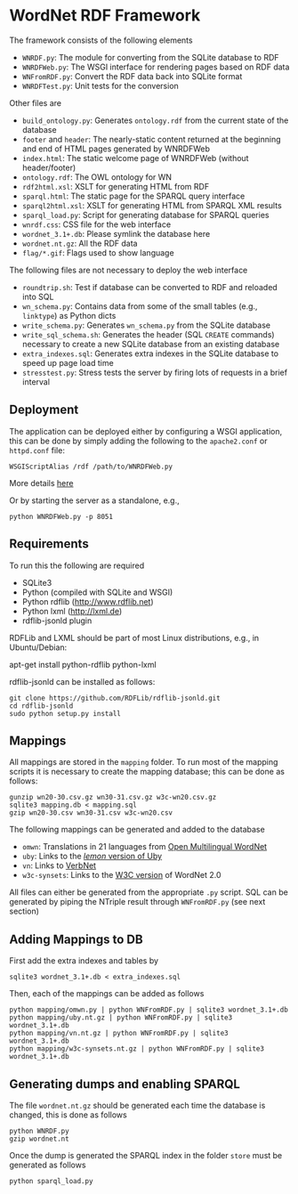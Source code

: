 WordNet RDF Framework
=====================

The framework consists of the following elements

* `WNRDF.py`: The module for converting from the SQLite database to RDF
* `WNRDFWeb.py`: The WSGI interface for rendering pages based on RDF data
* `WNFromRDF.py`: Convert the RDF data back into SQLite format
* `WNRDFTest.py`: Unit tests for the conversion

Other files are

* `build_ontology.py`: Generates `ontology.rdf` from the current state of the database
* `footer` and `header`: The nearly-static content returned at the beginning and end of HTML pages generated by WNRDFWeb
* `index.html`: The static welcome page of WNRDFWeb (without header/footer)
* `ontology.rdf`: The OWL ontology for WN
* `rdf2html.xsl`: XSLT for generating HTML from RDF
* `sparql.html`: The static page for the SPARQL query interface
* `sparql2html.xsl`: XSLT for generating HTML from SPARQL XML results
* `sparql_load.py`: Script for generating database for SPARQL queries
* `wnrdf.css`: CSS file for the web interface
* `wordnet_3.1+.db`: Please symlink the database here
* `wordnet.nt.gz`: All the RDF data
* `flag/*.gif`: Flags used to show language

The following files are not necessary to deploy the web interface

* `roundtrip.sh`: Test if database can be converted to RDF and reloaded into SQL
* `wn_schema.py`: Contains data from some of the small tables (e.g., `linktype`) as Python dicts
* `write_schema.py`: Generates `wn_schema.py` from the SQLite database
* `write_sql_schema.sh`: Generates the header (SQL `CREATE` commands) necessary to create a new SQLite database from an existing database
* `extra_indexes.sql`: Generates extra indexes in the SQLite database to speed up page load time
* `stresstest.py`: Stress tests the server by firing lots of requests in a brief interval

Deployment
----------

The application can be deployed either by configuring a WSGI application, this can be done by simply adding the following
to the `apache2.conf` or `httpd.conf` file:

    WSGIScriptAlias /rdf /path/to/WNRDFWeb.py
    
More details [here](http://code.google.com/p/modwsgi/wiki/QuickConfigurationGuide)

Or by starting the server as a standalone, e.g.,

    python WNRDFWeb.py -p 8051 

Requirements
------------

To run this the following are required

* SQLite3
* Python (compiled with SQLite and WSGI)
* Python rdflib  (http://www.rdflib.net)
* Python lxml (http://lxml.de)
* rdflib-jsonld plugin

RDFLib and LXML should be part of most Linux distributions, e.g., in Ubuntu/Debian:

   apt-get install python-rdflib python-lxml

rdflib-jsonld can be installed as follows:

    git clone https://github.com/RDFLib/rdflib-jsonld.git
    cd rdflib-jsonld
    sudo python setup.py install 


Mappings
--------

All mappings are stored in the `mapping` folder. To run most of the mapping scripts it is necessary to create the mapping database; this can be done as follows:

    gunzip wn20-30.csv.gz wn30-31.csv.gz w3c-wn20.csv.gz
    sqlite3 mapping.db < mapping.sql
    gzip wn20-30.csv wn30-31.csv w3c-wn20.csv

The following mappings can be generated and added to the database

* `omwn`: Translations in 21 languages from [Open Multilingual WordNet](http://casta-net.jp/~kuribayashi/multi/)
* `uby`: Links to the [_lemon_ version of Uby](http://lemon-model.net/lexica/uby/)
* `vn`: Links to [VerbNet](http://verbs.colorado.edu/~mpalmer/projects/verbnet.html)
* `w3c-synsets`: Links to the [W3C version](http://www.w3.org/TR/wordnet-rdf/) of WordNet 2.0

All files can either be generated from the appropriate `.py` script. SQL can be generated by piping the NTriple result
through `WNFromRDF.py` (see next section)

Adding Mappings to DB
---------------------

First add the extra indexes and tables by

    sqlite3 wordnet_3.1+.db < extra_indexes.sql    

Then, each of the mappings can be added as follows

    python mapping/omwn.py | python WNFromRDF.py | sqlite3 wordnet_3.1+.db
    python mapping/uby.nt.gz | python WNFromRDF.py | sqlite3 wordnet_3.1+.db
    python mapping/vn.nt.gz | python WNFromRDF.py | sqlite3 wordnet_3.1+.db
    python mapping/w3c-synsets.nt.gz | python WNFromRDF.py | sqlite3 wordnet_3.1+.db

Generating dumps and enabling SPARQL
---------------

The file `wordnet.nt.gz` should be generated each time the database is changed, this is done as follows

    python WNRDF.py
    gzip wordnet.nt

Once the dump is generated the SPARQL index in the folder `store` must be generated as follows

    python sparql_load.py

